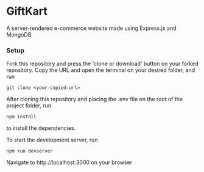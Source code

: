 # GiftKart
A server-rendered e-commerce website made using Express.js and MongoDB

### Setup
Fork this repository and press the 'clone or download' button on your forked repository. Copy the URL and open the terminal on your desired folder, and run
```
git clone <your-copied-url>
```

After cloning this repository and placing the .env file on the root of the project folder, run
```
npm install
```
to install the dependencies.

To start the development server, run
```
npm run devserver
```

Navigate to http://localhost:3000 on your browser

